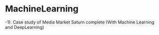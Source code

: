 # MachineLearning
-1). Case study of Media Market Saturn complete (With Machine Learning and DeepLearning)
